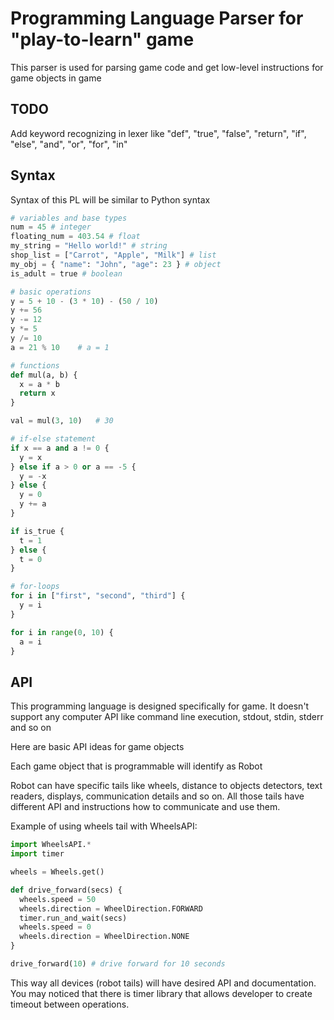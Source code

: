 # Programming Language Parser for "play-to-learn" game

This parser is used for parsing game code and get low-level instructions for game objects in game

## TODO

Add keyword recognizing in lexer like "def", "true", "false", "return", "if", "else", "and", "or", "for", "in"

## Syntax

Syntax of this PL will be similar to Python syntax

```python
# variables and base types
num = 45 # integer
floating_num = 403.54 # float
my_string = "Hello world!" # string
shop_list = ["Carrot", "Apple", "Milk"] # list
my_obj = { "name": "John", "age": 23 } # object
is_adult = true # boolean

# basic operations
y = 5 + 10 - (3 * 10) - (50 / 10)
y += 56
y -= 12
y *= 5
y /= 10
a = 21 % 10    # a = 1

# functions
def mul(a, b) {
  x = a * b
  return x
}

val = mul(3, 10)   # 30

# if-else statement
if x == a and a != 0 {
  y = x
} else if a > 0 or a == -5 {
  y = -x
} else {
  y = 0
  y += a
}

if is_true {
  t = 1
} else {
  t = 0
}

# for-loops
for i in ["first", "second", "third"] {
  y = i
}

for i in range(0, 10) {
  a = i
}
```

## API

This programming language is designed specifically for game. It doesn't support any computer API like command line execution, stdout, stdin, stderr and so on

Here are basic API ideas for game objects

Each game object that is programmable will identify as Robot

Robot can have specific tails like wheels, distance to objects detectors, text readers, displays, communication details and so on. All those tails have different API and instructions how to communicate and use them.

Example of using wheels tail with WheelsAPI:

```python
import WheelsAPI.*
import timer

wheels = Wheels.get()

def drive_forward(secs) {
  wheels.speed = 50
  wheels.direction = WheelDirection.FORWARD
  timer.run_and_wait(secs)
  wheels.speed = 0
  wheels.direction = WheelDirection.NONE
}

drive_forward(10) # drive forward for 10 seconds

```

This way all devices (robot tails) will have desired API and documentation. You may noticed that there is timer library that allows developer to create timeout between operations.
